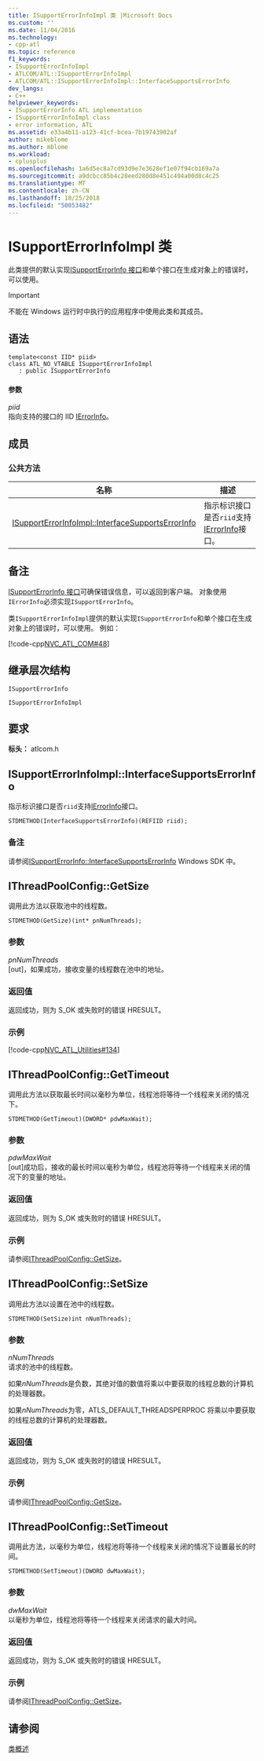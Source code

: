 ```yaml
---
title: ISupportErrorInfoImpl 类 |Microsoft Docs
ms.custom: ''
ms.date: 11/04/2016
ms.technology:
- cpp-atl
ms.topic: reference
f1_keywords:
- ISupportErrorInfoImpl
- ATLCOM/ATL::ISupportErrorInfoImpl
- ATLCOM/ATL::ISupportErrorInfoImpl::InterfaceSupportsErrorInfo
dev_langs:
- C++
helpviewer_keywords:
- ISupportErrorInfo ATL implementation
- ISupportErrorInfoImpl class
- error information, ATL
ms.assetid: e33a4b11-a123-41cf-bcea-7b19743902af
author: mikeblome
ms.author: mblome
ms.workload:
- cplusplus
ms.openlocfilehash: 1a6d5ec8a7cd93d9e7e3628ef1e07f94cb169a7a
ms.sourcegitcommit: a9dcbcc85b4c28eed280d8e451c494a00d8c4c25
ms.translationtype: MT
ms.contentlocale: zh-CN
ms.lasthandoff: 10/25/2018
ms.locfileid: "50053482"
---
```

# <a name="isupporterrorinfoimpl-class"></a>ISupportErrorInfoImpl 类

此类提供的默认实现[ISupportErrorInfo 接口](/previous-versions/windows/desktop/api/oaidl/nn-oaidl-isupporterrorinfo)和单个接口在生成对象上的错误时，可以使用。

> [!IMPORTANT]
>  不能在 Windows 运行时中执行的应用程序中使用此类和其成员。

## <a name="syntax"></a>语法

```
template<const IID* piid>
class ATL_NO_VTABLE ISupportErrorInfoImpl
   : public ISupportErrorInfo
```

#### <a name="parameters"></a>参数

*piid*<br/>
指向支持的接口的 IID [IErrorInfo](/previous-versions/windows/desktop/api/oaidl/nn-oaidl-ierrorinfo)。

## <a name="members"></a>成员

### <a name="public-methods"></a>公共方法

|名称|描述|
|----------|-----------------|
|[ISupportErrorInfoImpl::InterfaceSupportsErrorInfo](#interfacesupportserrorinfo)|指示标识接口是否`riid`支持[IErrorInfo](/previous-versions/windows/desktop/api/oaidl/nn-oaidl-ierrorinfo)接口。|

## <a name="remarks"></a>备注

[ISupportErrorInfo 接口](/previous-versions/windows/desktop/api/oaidl/nn-oaidl-isupporterrorinfo)可确保错误信息，可以返回到客户端。 对象使用`IErrorInfo`必须实现`ISupportErrorInfo`。

类`ISupportErrorInfoImpl`提供的默认实现`ISupportErrorInfo`和单个接口在生成对象上的错误时，可以使用。 例如：

[!code-cpp[NVC_ATL_COM#48](../../atl/codesnippet/cpp/isupporterrorinfoimpl-class_1.h)]

## <a name="inheritance-hierarchy"></a>继承层次结构

`ISupportErrorInfo`

`ISupportErrorInfoImpl`

## <a name="requirements"></a>要求

**标头：** atlcom.h

##  <a name="interfacesupportserrorinfo"></a>  ISupportErrorInfoImpl::InterfaceSupportsErrorInfo

指示标识接口是否`riid`支持[IErrorInfo](/previous-versions/windows/desktop/api/oaidl/nn-oaidl-ierrorinfo)接口。

```
STDMETHOD(InterfaceSupportsErrorInfo)(REFIID riid);
```

### <a name="remarks"></a>备注

请参阅[ISupportErrorInfo::InterfaceSupportsErrorInfo](/previous-versions/windows/desktop/api/oaidl/nf-oaidl-isupporterrorinfo-interfacesupportserrorinfo) Windows SDK 中。

##  <a name="getsize"></a>  IThreadPoolConfig::GetSize

调用此方法以获取池中的线程数。

```
STDMETHOD(GetSize)(int* pnNumThreads);
```

### <a name="parameters"></a>参数

*pnNumThreads*<br/>
[out]，如果成功，接收变量的线程数在池中的地址。

### <a name="return-value"></a>返回值

返回成功，则为 S_OK 或失败时的错误 HRESULT。

### <a name="example"></a>示例

[!code-cpp[NVC_ATL_Utilities#134](../../atl/codesnippet/cpp/isupporterrorinfoimpl-class_2.cpp)]

##  <a name="gettimeout"></a>  IThreadPoolConfig::GetTimeout

调用此方法以获取最长时间以毫秒为单位，线程池将等待一个线程来关闭的情况下。

```
STDMETHOD(GetTimeout)(DWORD* pdwMaxWait);
```

### <a name="parameters"></a>参数

*pdwMaxWait*<br/>
[out]成功后，接收的最长时间以毫秒为单位，线程池将等待一个线程来关闭的情况下的变量的地址。

### <a name="return-value"></a>返回值

返回成功，则为 S_OK 或失败时的错误 HRESULT。

### <a name="example"></a>示例

请参阅[IThreadPoolConfig::GetSize](#getsize)。

##  <a name="setsize"></a>  IThreadPoolConfig::SetSize

调用此方法以设置在池中的线程数。

```
STDMETHOD(SetSize)int nNumThreads);
```

### <a name="parameters"></a>参数

*nNumThreads*<br/>
请求的池中的线程数。

如果*nNumThreads*是负数，其绝对值的数值将乘以中要获取的线程总数的计算机的处理器数。

如果*nNumThreads*为零，ATLS_DEFAULT_THREADSPERPROC 将乘以中要获取的线程总数的计算机的处理器数。

### <a name="return-value"></a>返回值

返回成功，则为 S_OK 或失败时的错误 HRESULT。

### <a name="example"></a>示例

请参阅[IThreadPoolConfig::GetSize](#getsize)。

##  <a name="settimeout"></a>  IThreadPoolConfig::SetTimeout

调用此方法，以毫秒为单位，线程池将等待一个线程来关闭的情况下设置最长的时间。

```
STDMETHOD(SetTimeout)(DWORD dwMaxWait);
```

### <a name="parameters"></a>参数

*dwMaxWait*<br/>
以毫秒为单位，线程池将等待一个线程来关闭请求的最大时间。

### <a name="return-value"></a>返回值

返回成功，则为 S_OK 或失败时的错误 HRESULT。

### <a name="example"></a>示例

请参阅[IThreadPoolConfig::GetSize](#getsize)。

## <a name="see-also"></a>请参阅

[类概述](../../atl/atl-class-overview.md)
